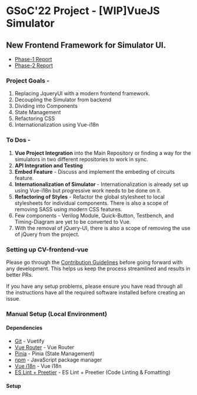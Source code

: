 # GSoC'22 Project - [WIP]VueJS Simulator

## New Frontend Framework for Simulator UI.
- [Phase-1 Report](https://blog.circuitverse.org/posts/devjitchoudhury_gsoc22_phase1_report/)
- [Phase-2 Report](https://blog.circuitverse.org/posts/devjitchoudhury_gsoc22_phase2_report/)

### Project Goals - 
1. Replacing JqueryUI with a modern frontend framework.
2. Decoupling the Simulator from backend
3. Dividing into Components
4. State Management
5. Refactoring CSS
6. Internationalization using Vue-i18n


### To Dos -
1. **Vue Project Integration** into the Main Repository or finding a way for the simulators in two different repositories to work in sync.
2. **API Integration and Testing**
3. **Embed Feature** - Discuss and implement the embeding of circuits feature.
4. **Internationalization of Simulator** - Internationalization is already set up using Vue-i18n but progressive work needs to be done on it.
5. **Refactoring of Styles** - Refactor the global stylesheet to local stylesheets for individual components. There is also a scope of removing SASS using modern CSS features.
6. Few components - Verilog Module, Quick-Button, Testbench, and Timing-Diagram are yet to be converted to Vue. 
7. With the removal of jQuery-UI, there is also a scope of removing the use of jQuery from the project.

### Setting up CV-frontend-vue

Please go through the [Contribution Guidelines](CONTRIBUTING.md) before going forward with any development. This helps us keep the process streamlined and results in better PRs.

If you have any setup problems, please ensure you have read through all the instructions have all the required software installed before creating an issue.

### Manual Setup (Local Environment)
#### Dependencies
- [Git](https://git-scm.com/) - Vuetify
- [Vue Router](https://router.vuejs.org/) - Vue Router
- [Pinia](https://pinia.vuejs.org/)  - Pinia (State Management)
- [npm](https://www.npmjs.com/) - JavaScript package manager
- [Vue i18n](https://kazupon.github.io/vue-i18n/) - Vue i18n
- [ES Lint + Preetier](https://imagemagick.org/) -  ES Lint + Preetier (Code Linting & Fomatting)


#### Setup